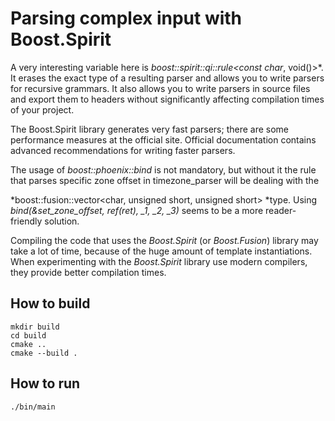 # Parsing complex input with Boost.Spirit

A very interesting variable here is *boost::spirit::qi::rule<const char*, void()>*. It erases the exact type of a resulting parser and allows you to write parsers for recursive grammars. It also allows you to write parsers in source files and export them to headers without significantly affecting compilation times of your project.

The Boost.Spirit library generates very fast parsers; there are some performance measures at the official site. Official documentation contains advanced recommendations for writing faster parsers.

The usage of *boost::phoenix::bind* is not mandatory, but without it the rule that parses specific zone offset in timezone_parser will be dealing with the

*boost::fusion::vector<char, unsigned short, unsigned short> *type. Using *bind(&set_zone_offset, ref(ret), _1, _2, _3)* seems to be a more reader-friendly solution.

Compiling the code that uses the *Boost.Spirit* (or *Boost.Fusion*) library may take a lot of time, because of the huge amount of template instantiations. When experimenting with the *Boost.Spirit* library use modern compilers, they provide better compilation times.


## How to build
```
mkdir build
cd build
cmake ..
cmake --build .
```

## How to run
```
./bin/main

```
